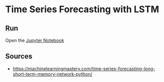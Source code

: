 # Time Series Forecasting with LSTM

## Run

Open the [Jupyter Notebook](time-series-forcasting-lstm.ipynb)

## Sources

- https://machinelearningmastery.com/time-series-forecasting-long-short-term-memory-network-python/
